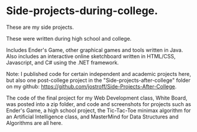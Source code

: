 # Side-projects-during-college.
These are my side projects. 

These were written during high school and college.

Includes Ender's Game, other graphical games and tools written in Java.
Also includes an interactive online sketchboard written in HTML/CSS, Javascript, and C# using the .NET framework.

Note: I published code for certain independent and academic projects here, but also one post-college project in the "Side-projects-after-college" folder on my github: https://github.com/jostroff/Side-Projects-After-College.

The code of the final project for my Web Development class, White Board, was posted into a zip folder, and code and screenshots for projects such as Ender's Game, a high school project, the Tic-Tac-Toe minimax algorithm for an Artificial Intelligence class, and MasterMind for Data Structures and Algorithms are all here.

